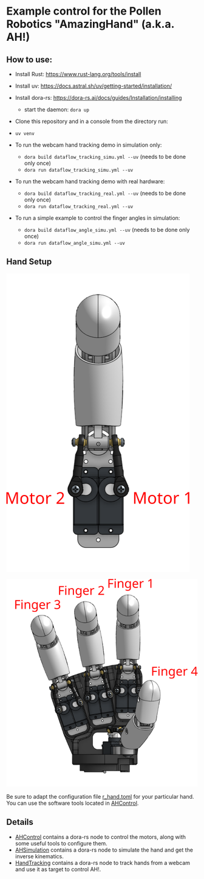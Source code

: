 # Example control for the Pollen Robotics "AmazingHand" (a.k.a. AH!)

## How to use:
- Install Rust: https://www.rust-lang.org/tools/install
- Install uv: https://docs.astral.sh/uv/getting-started/installation/
- Install dora-rs: https://dora-rs.ai/docs/guides/Installation/installing
  - start the daemon: `dora up`

- Clone this repository and in a console from the directory run:
- `uv venv`
- To run the webcam hand tracking demo in simulation only:
  - `dora build dataflow_tracking_simu.yml --uv` (needs to be done only once)
  - `dora run dataflow_tracking_simu.yml --uv`
- To run the webcam hand tracking demo with real hardware:
  - `dora build dataflow_tracking_real.yml --uv` (needs to be done only once)
  - `dora run dataflow_tracking_real.yml --uv`
- To run a simple example to control the finger angles in simulation:
  - `dora build dataflow_angle_simu.yml --uv` (needs to be done only once)
  - `dora run dataflow_angle_simu.yml --uv`


## Hand Setup

![Motors naming](docs/finger.png "Motors naming for each finger")

![Fingers naming](docs/r_hand.png "Fingers naming for each hand")

Be sure to adapt the configuration file [r_hand.toml](AHControl/config/r_hand.toml) for your particular hand.
You can use the software tools located in [AHControl](AHControl).


## Details

- [AHControl](AHControl) contains a dora-rs node to control the motors, along with some useful tools to configure them.
- [AHSimulation](AHSimulation) contains a dora-rs node to simulate the hand and get the inverse kinematics.
- [HandTracking](HandTracking) contains a dora-rs node to track hands from a webcam and use it as target to control AH!.
